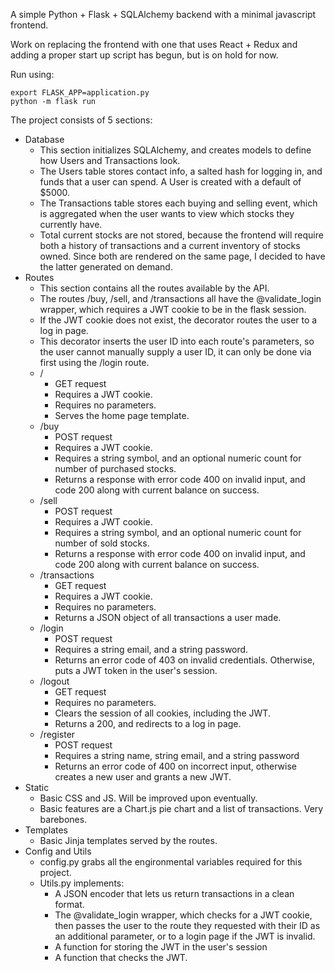 A simple Python + Flask + SQLAlchemy backend with a minimal javascript frontend. 

Work on replacing the frontend with one that uses React + Redux and adding a proper start up script has begun, but is on hold for now. 

Run using:
```
export FLASK_APP=application.py
python -m flask run
```

The project consists of 5 sections:
- Database
  - This section initializes SQLAlchemy, and creates models to define how Users and Transactions look. 
  - The Users table stores contact info, a salted hash for logging in, and funds that a user can spend. A User is created with a default of $5000.
  - The Transactions table stores each buying and selling event, which is aggregated when the user wants to view which stocks they currently have.
  - Total current stocks are not stored, because the frontend will require both a history of transactions and a current inventory of stocks owned. Since both are rendered on the same page, I decided to have the latter generated on demand. 
- Routes
  - This section contains all the routes available by the API.
  - The routes /buy, /sell, and /transactions all have the @validate_login wrapper, which requires a JWT cookie to be in the flask session. 
  - If the JWT cookie does not exist, the decorator routes the user to a log in page. 
  - This decorator inserts the user ID into each route's parameters, so the user cannot manually supply a user ID, it can only be done via first using the /login route.
  - /
    - GET request
    - Requires a JWT cookie.
    - Requires no parameters.
    - Serves the home page template. 
  - /buy 
    - POST request
    - Requires a JWT cookie.
    - Requires a string symbol, and an optional numeric count for number of purchased stocks. 
    - Returns a response with error code 400 on invalid input, and code 200 along with current balance on success.
  - /sell 
    - POST request
    - Requires a JWT cookie.
    - Requires a string symbol, and an optional numeric count for number of sold stocks.
    - Returns a response with error code 400 on invalid input, and code 200 along with current balance on success.
  - /transactions
    - GET request
    - Requires a JWT cookie.
    - Requires no parameters. 
    - Returns a JSON object of all transactions a user made.
  - /login
    - POST request
    - Requires a string email, and a string password. 
    - Returns an error code of 403 on invalid credentials. Otherwise, puts a JWT token in the user's session.
  - /logout
    - GET request
    - Requires no parameters.
    - Clears the session of all cookies, including the JWT.
    - Returns a 200, and redirects to a log in page. 
  - /register
    - POST request
    - Requires a string name, string email, and a string password
    - Returns an error code of 400 on incorrect input, otherwise creates a new user and grants a new JWT.
- Static
  - Basic CSS and JS. Will be improved upon eventually. 
  - Basic features are a Chart.js pie chart and a list of transactions. Very barebones. 
- Templates
  - Basic Jinja templates served by the routes. 
- Config and Utils
  - config.py grabs all the engironmental variables required for this project.
  - Utils.py implements:
    - A JSON encoder that lets us return transactions in a clean format. 
    - The @validate_login wrapper, which checks for a JWT cookie, then passes the user to the route they requested with their ID as an additional parameter, or to a login page if the JWT is invalid.
    - A function for storing the JWT in the user's session
    - A function that checks the JWT.
